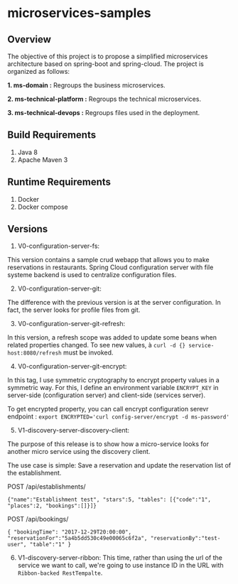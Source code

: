 microservices-samples
=================

## Overview
The objective of this project is to propose a simplified microservices architecture based on spring-boot and spring-cloud.
The project is organized as follows:

**1. ms-domain :** Regroups the business microservices.

**2. ms-technical-platform :** Regroups the technical microservices.

**3. ms-technical-devops :** Regroups files used in the deployment.
       


## Build Requirements

1. Java 8
2. Apache Maven 3
 
## Runtime Requirements
 
1. Docker
2. Docker compose


## Versions
1. V0-configuration-server-fs:

This version contains a sample crud webapp that allows you to make reservations in restaurants.
Spring Cloud configuration server with file systeme backend is used to centralize configuration files.

2. V0-configuration-server-git: 

The difference with the previous version is at the server configuration. In fact, the server looks for profile
 files from git.
 
3. V0-configuration-server-git-refresh: 
 
In this version, a refresh scope was added to update some beans when related properties changed. To see new values, à
 `curl -d {} service-host:8080/refresh` must be invoked.
 
4. V0-configuration-server-git-encrypt: 
 
In this tag, I  use symmetric cryptography to encrypt property values in a symmetric way. For this, I define an environment variable 
`ENCRYPT_KEY` in server-side (configuration server) and client-side (services server).

To get encrypted property, you can call encrypt configuration serevr endpoint : 
`export ENCRYPTED='curl config-server/encrypt -d ms-password'`

5. V1-discovery-server-discovery-client: 

The purpose of this release is to show how a micro-service looks for another micro service using the discovery client.

The use case is simple: Save a reservation and update the reservation list of the establishment.

POST /api/establishments/

`{"name":"Establishment test", "stars":5, "tables": [{"code":"1", "places":2, "bookings":[]}]}`

POST /api/bookings/

`{
 	"bookingTime": "2017-12-29T20:00:00",
 	"reservationFor":"5a4b5dd530c49e00065c6f2a",
 	"reservationBy":"test-user",
 	"table":"1"
 }`
 
 6. V1-discovery-server-ribbon:
 This time, rather than using the url of the service we want to call, we're going to use instance ID in the URL with 
 `Ribbon-backed RestTempalte`.  

